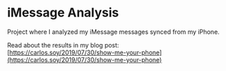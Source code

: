 # iMessage Analysis
 
Project where I analyzed my iMessage messages synced from my iPhone.

Read about the results in my blog post: 
[https://carlos.soy/2019/07/30/show-me-your-phone](https://carlos.soy/2019/07/30/show-me-your-phone)
